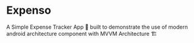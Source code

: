 # Expenso
A Simple Expense Tracker App 📱 built to demonstrate the use of modern android architecture component with MVVM Architecture 🏗
